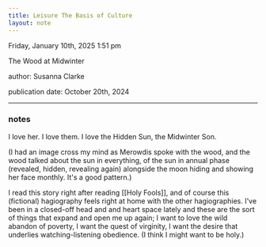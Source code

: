 ```yaml
---
title: Leisure The Basis of Culture 
layout: note 
---
```


Friday, January 10th, 2025 1:51 pm

The Wood at Midwinter

author: Susanna Clarke

publication date: October 20th, 2024


---
### notes
I love her. I love them. I love the Hidden Sun, the Midwinter Son. 

(I had an image cross my mind as Merowdis spoke with the wood, and the wood talked about the sun in everything, of the sun in annual phase (revealed, hidden, revealing again) alongside the moon hiding and showing her face monthly. It's a good pattern.) 

I read this story right after reading [[Holy Fools]], and of course this (fictional) hagiography feels right at home with the other hagiographies. I've been in a closed-off head and and heart space lately and these are the sort of things that expand and open me up again; I want to love the wild abandon of poverty, I want the quest of virginity, I want the desire that underlies watching-listening obedience. (I think I might want to be holy.) 